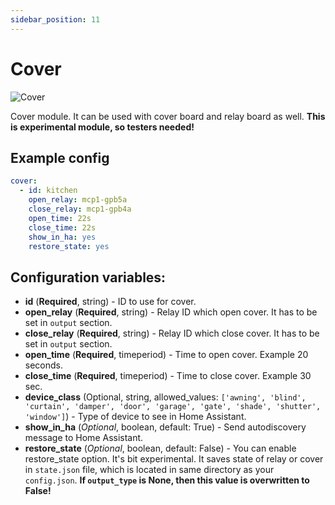 ```yaml
---
sidebar_position: 11
---
```


# Cover

![Cover](/img/cover.png)

Cover module. It can be used with cover board and relay board as well.
**This is experimental module, so testers needed!**

## Example config

```yaml title="Example config"
cover:
  - id: kitchen
    open_relay: mcp1-gpb5a
    close_relay: mcp1-gpb4a
    open_time: 22s
    close_time: 22s
    show_in_ha: yes
    restore_state: yes
```

## Configuration variables:

- **id** (**Required**, string) - ID to use for cover.
- **open_relay** (**Required**, string) - Relay ID which open cover. It has to be set in `output` section.
- **close_relay** (**Required**, string) - Relay ID which close cover. It has to be set in `output` section.
- **open_time** (**Required**, timeperiod) - Time to open cover. Example 20 seconds.
- **close_time** (**Required**, timeperiod) - Time to close cover. Example 30 sec.
- **device_class** (Optional, string, allowed_values: `['awning', 'blind', 'curtain', 'damper', 'door', 'garage', 'gate', 'shade', 'shutter', 'window']`) - Type of device to see in Home Assistant.
- **show_in_ha** (_Optional_, boolean, default: True) - Send autodiscovery message to Home Assistant.
- **restore_state** (_Optional_, boolean, default: False) - You can enable restore_state option. It's bit experimental. It saves state of relay or cover in `state.json` file, which is located in same directory as your `config.json`. **If `output_type` is None, then this value is overwritten to False!**
